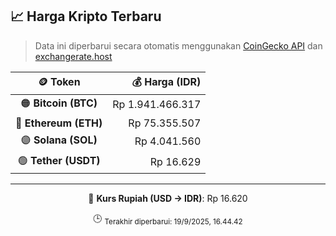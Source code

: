 

<!-- HARGA_KRIPTO -->
## 📈 Harga Kripto Terbaru

> Data ini diperbarui secara otomatis menggunakan [CoinGecko API](https://www.coingecko.com/) dan [exchangerate.host](https://exchangerate.host/)

<div align="center">

| 🪙 Token | 💰 Harga (IDR) |
|:------:|---------------:|
| 🟠 **Bitcoin (BTC)**   | Rp 1.941.466.317 |
| 🔵 **Ethereum (ETH)**  | Rp 75.355.507 |
| 🟣 **Solana (SOL)**    | Rp 4.041.560 |
| 🟢 **Tether (USDT)**   | Rp 16.629 |

---

💱 **Kurs Rupiah (USD → IDR)**: Rp 16.620

🕒 <sub>Terakhir diperbarui: 19/9/2025, 16.44.42</sub>

</div>
<!-- /HARGA_KRIPTO -->
